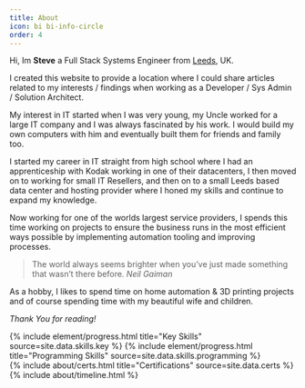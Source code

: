 ```yaml
---
title: About
icon: bi bi-info-circle
order: 4
---
```


Hi, Im **Steve** a Full Stack Systems Engineer from [Leeds](https://en.wikipedia.org/wiki/Leeds), UK.

I created this website to provide a location where I could share articles related to my interests / findings
when working as a Developer / Sys Admin / Solution Architect.

My interest in IT started when I was very young, my Uncle worked for a large IT company and I was always fascinated
by his work. I would build my own computers with him and eventually built them for friends and family too.

I started my career in IT straight from high school where I had an apprenticeship with Kodak working in one of their
datacenters, I then moved on to working for small IT Resellers, and then on to a small Leeds based data center and
hosting provider where I honed my skills and continue to expand my knowledge.

Now working for one of the worlds largest service providers, I spends this time working on projects to ensure
the business runs in the most efficient ways possible by implementing automation tooling and improving processes.

> The world always seems brighter when you’ve just made something that wasn’t there before. <cite>Neil Gaiman</cite>

As a hobby, I likes to spend time on home automation & 3D printing projects and of course spending time
with my beautiful wife and children.

_Thank You for reading!_

<div class="row">
{% include element/progress.html title="Key Skills" source=site.data.skills.key %}
{% include element/progress.html title="Programming Skills" source=site.data.skills.programming %}

</div>

<div class="row">
{% include about/certs.html title="Certifications" source=site.data.certs %}
</div>

<div class="row">
{% include about/timeline.html %}
</div>
